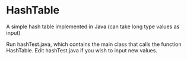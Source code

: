 # HashTable
A simple hash table implemented in Java (can take long type values as input)

Run hashTest.java, which contains the main class that calls the function HashTable. Edit hashTest.java if you wish to input new values.


